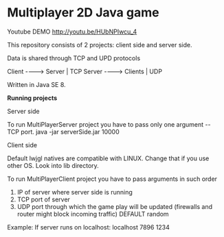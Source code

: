 Multiplayer 2D Java game
========================

Youtube DEMO
http://youtu.be/HUbNPIwcu_4
 
 
This repository consists of 2 projects: client side and server side.

Data is shared through TCP and UPD protocols


Client ----> Server  | TCP
Server ----> Clients | UDP


Written in Java SE 8.

 
**Running projects**
 
 
Server side 
 
To run MultiPlayerServer project you have to pass only one argument -- TCP port.
java -jar serverSide.jar 10000
 
 
Client side 

Default lwjgl natives are compatible with LINUX. Change that if you use other OS. Look into lib directory.
 
To run MultiPlayerClient project you have to pass arguments in such order 

1. IP of server where server side is running 
2. TCP port of server 
3. UDP port through which the game play will be updated (firewalls and router might block incoming traffic) DEFAULT random
 

Example: 
If server runs on localhost: 
localhost 7896 1234  
